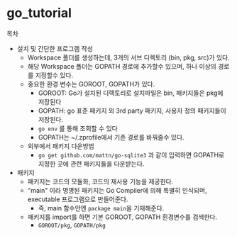 # go_tutorial

목차
  - 설치 및 간단한 프로그램 작성
    - Workspace 폴더를 생성하는데, 3개의 서브 디렉토리 (bin, pkg, src)가 있다.
    - 해당 Workspace 폴더는 GOPATH 경로에 추가할수 있으며, 하나 이상의 경로를 지정할수 있다.
    - 중요한 환경 변수는 GOROOT, GOPATH가 있다.
      - GOROOT: Go가 설치된 디렉토리로 설치파일은 bin, 패키지들은 pkg에 저장된다
      - GOPATH: go 표준 패키지 외 3rd party 패키지, 사용자 정의 패키지들이 저장된다.
      - `go env` 를 통해 조회할 수 있다
      - GOPATH는 ~/.zprofile에서 기존 경로를 바꿔줄수 있다.
    - 외부에서 패키지 다운방법
      - `go get github.com/mattn/go-sqlite3` 과 같이 입력하면 GOPATH로 지정한 곳에 관련 패키지들을 다운받는다.
  - 패키지
    - 패키지는 코드의 모듈화, 코드의 재사용 기능을 제공한다.
    - "main" 이라 명명된 패키지는 Go Compiler에 의해 특별히 인식되며, executable 프로그램으로 만들어준다.
      - 즉, main 함수안엔 `package main`을 기재해준다.
    - 패키지를 import를 하면 기본 GOROOT, GOPATH 횐경변수를 검색한다.
      - `GOROOT/pkg`, `GOPATH/pkg`